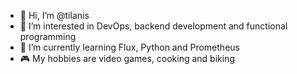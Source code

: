 - 👋 Hi, I’m @tilanis
- 👀 I’m interested in DevOps, backend development and functional programming
- 🌱 I’m currently learning Flux, Python and Prometheus
- 🎮 My hobbies are video games, cooking and biking
